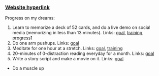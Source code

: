 ### [Website hyperlink](psurya1994.github.io)

Progress on my dreams:

1. Learn to memorize a deck of 52 cards, and do a live demo on social media (memorizing in less than 13 minutes). Links: [goal](https://www.instagram.com/p/BmQ50unHYEO/), [training](https://www.instagram.com/p/BoAW0_LHZlL/), [progress1](https://www.instagram.com/p/BoVBrZCHkcB/)
2. Do one arm pushups. Links: [goal](https://www.instagram.com/p/Bn1D5vdHdeg/)
3. Meditate for one hour at a stretch. Links: [goal](https://www.instagram.com/p/Bn8tHcgnPLx/), [training](https://www.instagram.com/p/Bo3rfEbHnGl/)
4. 20-minutes of 0-distraction reading everyday for a month. Links: [goal](https://www.instagram.com/p/BoygL7wn7nu/)
5. Write a story script and make a movie on it. Links: [goal](https://www.instagram.com/p/Bo3nZ7KnK99/)

* Do a muscle up

